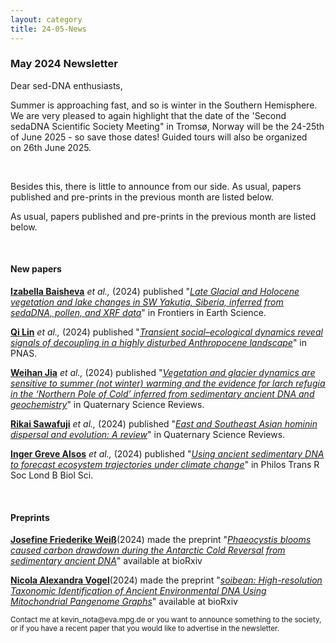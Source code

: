 ```yaml
---
layout: category
title: 24-05-News
---
```


<div class="section">
<h3 class="section-title underline">May 2024 Newsletter</h3>
</div>

<div class="intro">
<p> Dear sed-DNA enthusiasts,</p>

<p>Summer is approaching fast, and so is winter in the Southern Hemisphere. We are very pleased to again highlight that the date of the 'Second sedaDNA Scientific Society Meeting" in Tromsø, Norway will be the 24-25th of June 2025 - so save those dates! Guided tours will also be organized on 26th June 2025.</p>  

<p>Besides this, there is little to announce from our side. As usual, papers published and pre-prints in the previous month are listed below.</p>

<p>As usual, papers published and pre-prints in the previous month are listed below.</p>

<br>
<div class="intro">
<h4 class="section-title underline">New papers</h4>

<p><a href="https://www.researchgate.net/profile/Izabella-Baisheva" target="_blank"><b>Izabella Baisheva</b></a> <i> et al.,</i> (2024) published "<a href="https://doi.org/10.3389/feart.2024.1354284" target="_blank"><u><i>Late Glacial and Holocene vegetation and lake changes in SW Yakutia, Siberia, inferred from sedaDNA, pollen, and XRF data</i></u></a>" in Frontiers in Earth Science.</p>

<p><a href="https://www.researchgate.net/profile/Qi-Lin-17" target="_blank"><b>Qi Lin</b></a> <i> et al.,</i> (2024) published "<a href="https://doi.org/10.1073/pnas.2321303121" target="_blank"><u><i>Transient social–ecological dynamics reveal signals of decoupling in a highly disturbed Anthropocene landscape</i></u></a>" in PNAS.</p>

<p><a href="https://www.researchgate.net/profile/Weihan-Jia-3" target="_blank"><b>Weihan Jia</b></a> <i> et al.,</i> (2024) published "<a href="https://doi.org/10.1016/j.quascirev.2024.108650" target="_blank"><u><i>Vegetation and glacier dynamics are sensitive to summer (not winter) warming and the evidence for larch refugia in the ‘Northern Pole of Cold’ inferred from sedimentary ancient DNA and geochemistry</i></u></a>" in Quaternary Science Reviews.</p>

<p><a href="https://www.researchgate.net/profile/Rikai-Sawafuji" target="_blank"><b>Rikai Sawafuji</b></a> <i> et al.,</i> (2024) published "<a href="https://doi.org/10.1016/j.quascirev.2024.108669" target="_blank"><u><i>East and Southeast Asian hominin dispersal and evolution: A review</i></u></a>" in Quaternary Science Reviews.</p>

<p><a href="https://www.researchgate.net/profile/Inger-Alsos" target="_blank"><b>Inger Greve Alsos</b></a> <i> et al.,</i> (2024) published "<a href="10.1098/rstb.2023.0017" target="_blank"><u><i>Using ancient sedimentary DNA to forecast ecosystem trajectories under climate change</i></u></a>" in Philos Trans R Soc Lond B Biol Sci.</p>

<br>

<div class="intro">
<h4 class="section-title underline">Preprints</h4>

<p><a href="https://www.researchgate.net/profile/Josefine-Weiss" target="_blank"><b>Josefine Friederike Weiß</b></a>(2024) made the preprint "<a href="https://doi.org/10.1101/2024.04.11.589015" target="_blank"><u><i>Phaeocystis blooms caused carbon drawdown during the Antarctic Cold Reversal from sedimentary ancient DNA</i></u></a>" available at bioRxiv</p>


<p><a href="https://scholar.google.com/citations?user=3ubwYdwAAAAJ&hl=en&oi=ao" target="_blank"><b>Nicola Alexandra Vogel</b></a>(2024) made the preprint "<a href="https://doi.org/10.1101/2024.04.12.589157" target="_blank"><u><i>soibean: High-resolution Taxonomic Identification of Ancient Environmental DNA Using Mitochondrial Pangenome Graphs</i></u></a>" available at bioRxiv</p>

<p><small>Contact me at kevin_nota@eva.mpg.de or you want to announce something to the society, or if you have a recent paper that you would like to advertise in the newsletter.</small></p>
